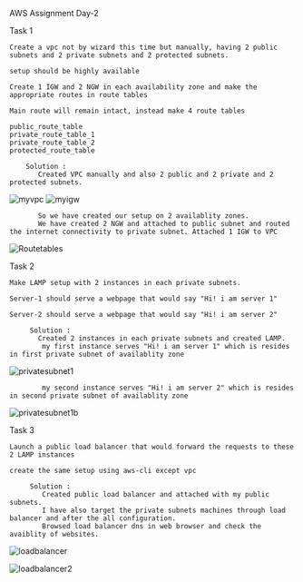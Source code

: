 AWS Assignment Day-2


Task 1

    Create a vpc not by wizard this time but manually, having 2 public subnets and 2 private subnets and 2 protected subnets.

    setup should be highly available

    Create 1 IGW and 2 NGW in each availability zone and make the appropriate routes in route tables

    Main route will remain intact, instead make 4 route tables

    public_route_table
    private_route_table_1
    private_route_table_2
    protected_route_table

        Solution : 
           Created VPC manually and also 2 public and 2 private and 2 protected subnets.
  ![myvpc](https://github.com/kamal24111991/Cloud-Aws-Assignment/blob/9892b4683e53d204e73391732d469f3fbd480765/day2/media/Myvpc.png)
  ![myigw](https://github.com/kamal24111991/Cloud-Aws-Assignment/blob/9892b4683e53d204e73391732d469f3fbd480765/day2/media/myigw.png)
  
           So we have created our setup on 2 availablity zones.
           We have created 2 NGW and attached to public subnet and routed the internet connectivity to private subnet. Attached 1 IGW to VPC
   ![Routetables](https://github.com/kamal24111991/Cloud-Aws-Assignment/blob/9892b4683e53d204e73391732d469f3fbd480765/day2/media/Routetables.png)

Task 2

    Make LAMP setup with 2 instances in each private subnets.

    Server-1 should serve a webpage that would say "Hi! i am server 1"

    Server-2 should serve a webpage that would say "Hi! i am server 2"

         Solution : 
           Created 2 instances in each private subnets and created LAMP.
            my first instance serves "Hi! i am server 1" which is resides in first private subnet of availablity zone
   ![privatesubnet1](https://github.com/kamal24111991/Cloud-Aws-Assignment/blob/9892b4683e53d204e73391732d469f3fbd480765/day2/media/privatesubnet1.png)
   
            
            my second instance serves "Hi! i am server 2" which is resides in second private subnet of availablity zone
   
   ![privatesubnet1b](https://github.com/kamal24111991/Cloud-Aws-Assignment/blob/9892b4683e53d204e73391732d469f3fbd480765/day2/media/privatesubnet1b.png)         

Task 3

    Launch a public load balancer that would forward the requests to these 2 LAMP instances

    create the same setup using aws-cli except vpc

         Solution :
            Created public load balancer and attached with my public subnets.
            I have also target the private subnets machines through load balancer and after the all configuration.
            Browsed load balancer dns in web browser and check the avaiblity of websites.
![loadbalancer](https://github.com/kamal24111991/Cloud-Aws-Assignment/blob/9892b4683e53d204e73391732d469f3fbd480765/day2/media/loadbalancer.png)

![loadbalancer2](https://github.com/kamal24111991/Cloud-Aws-Assignment/blob/9892b4683e53d204e73391732d469f3fbd480765/day2/media/loadbalancer2.png)
